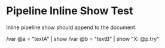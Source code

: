 # Pipeline Inline Show Test

Inline pipeline show should append to the document.

/var @a = "textA" | show
/var @b = "textB" | show "X: @p.try"

